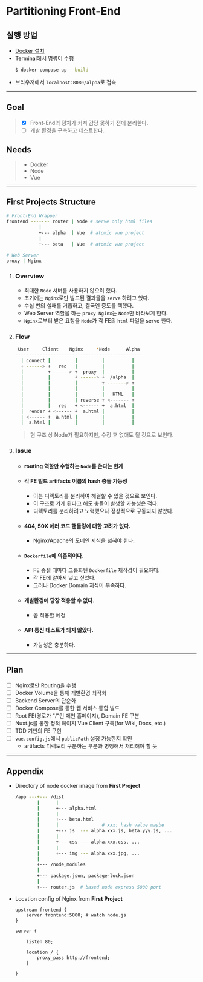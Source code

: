 # Partitioning Front-End

## 실행 방법

-   [Docker 설치](https://www.docker.com/get-started)
-   Terminal에서 명령어 수행
    ```bash
    $ docker-compose up --build
    ```
-   브라우저에서 `localhost:8080/alpha`로 접속

---

## Goal

>   - [X] Front-End의 덩치가 커져 감당 못하기 전에 분리한다.
>   - [ ] 개발 환경을 구축하고 테스트한다.

## Needs

>   -   Docker
>   -   Node
>   -   Vue

---

## First Projects Structure

```bash
# Front-End Wrapper
frontend ---+--- router | Node # serve only html files
            |
            +--- alpha  | Vue  # atomic vue project
            |
            +--- beta   | Vue  # atomic vue project

# Web Server
proxy | Nginx
```

1.  ### Overview
    -   최대한 `Node` 서버를 사용하지 않으려 했다.
    -   초기에는 `Nginx`로만 빌드된 결과물을 `serve` 하려고 했다.
    -   수십 번의 실패를 거듭하고, 결국엔 중도를 택했다.
    -   Web Server 역할을 하는 `proxy Nginx`는 `Node`만 바라보게 한다.
    -   `Nginx`로부터 받은 요청을 `Node`가 각 FE의 `html` 파일을 serve 한다.

2.  ### Flow
    ```bash
     User     Client    Nginx     *Node      Alpha
    -----------------------------------------------
      | connect |         |         |          |
      + ------> +   req   |         |          |
      |         + ------> +  proxy  |          |
      |         |         + ------> +  /alpha  |
      |         |         |         + -------> +
      |         |         |         |          |
      |         |         |         |   HTML   |
      |         |         | reverse + <------- +
      |         |   res   + <------ +  a.html  |
      |  render + <------ +  a.html |          |
      | <------ +  a.html |         |          |
      |  a.html |         |         |          |
    ```
    >   현 구조 상 Node가 필요하지만, 수정 후 없애도 될 것으로 보인다.

3.  ### Issue
    -   #### routing 역할만 수행하는 `Node`를 쓴다는 한계
    -   #### 각 FE 빌드 artifacts 이름의 hash 충돌 가능성
        -   이는 디렉토리를 분리하여 해결할 수 있을 것으로 보인다.
        -   이 구조로 가게 된다고 해도 충돌이 발생할 가능성은 적다.
        -   디렉토리를 분리하려고 노력했으나 정상적으로 구동되지 않았다.
    -   #### 404, 50X 에러 코드 핸들링에 대한 고려가 없다.
        -   Nginx/Apache의 도메인 지식을 넓혀야 한다.
    -   #### `Dockerfile`에 의존적이다.
        -   FE 증설 때마다 그룹화된 `Dockerfile` 재작성이 필요하다.
        -   각 FE에 알아서 넣고 싶었다.
        -   그러나 Docker Domain 지식이 부족하다.
    -   #### 개발환경에 당장 적용할 수 없다.
        -   곧 적용할 예정
    -   #### API 통신 테스트가 되지 않았다.
        -   가능성은 충분하다.

---

## Plan

- [ ] Nginx로만 Routing을 수행
- [ ] Docker Volume을 통해 개발환경 최적화
- [ ] Backend Server의 단순화
- [ ] Docker Compose를 통한 웹 서비스 통합 빌드
- [ ] Root FE(경로가 "/"인 메인 홈페이지), Domain FE 구분
- [ ] Nuxt.js를 통한 정적 페이지 Vue Client 구축(for Wiki, Docs, etc.)
- [ ] TDD 기반의 FE 구현
- [ ] `vue.config.js`에서 `publicPath` 설정 가능한지 확인
    -   artifacts 디렉토리 구분하는 부분과 병행해서 처리해야 할 듯

---

## Appendix

-   Directory of node docker image from **First Project**
    ```bash
    /app ---+--- /dist
            |      |
            |      +--- alpha.html
            |      |
            |      +--- beta.html
            |      |                # xxx: hash value maybe
            |      +--- js  --- alpha.xxx.js, beta.yyy.js, ...
            |      |
            |      +--- css --- alpha.xxx.css, ...
            |      |
            |      +--- img --- alpha.xxx.jpg, ...
            |
            +--- /node_modules
            |
            +--- package.json, package-lock.json
            |
            +--- router.js  # based node express 5000 port
    ```

-   Location config of Nginx from **First Project**
    ```nginx
    upstream frontend {
        server frontend:5000; # watch node.js
    }

    server {

        listen 80;

        location / {
            proxy_pass http://frontend;
        }

    }
    ```
